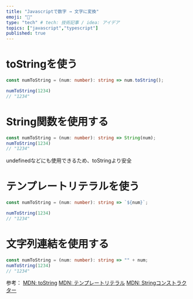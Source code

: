 ```yaml
---
title: "Javascriptで数字 → 文字に変換"
emoji: "📘"
type: "tech" # tech: 技術記事 / idea: アイデア
topics: ["javascript","typescript"]
published: true
---
```


# toStringを使う

```ts
const numToString = (num: number): string => num.toString();

numToString(1234)
// "1234"
```

# String関数を使用する

```ts
const numToString = (num: number): string => String(num);
numToString(1234)
// "1234"
```

undefinedなどにも使用できるため、toStringより安全

# テンプレートリテラルを使う

```ts
const numToString = (num: number): string => `${num}`;

numToString(1234)
// "1234"
```

# 文字列連結を使用する

```ts
const numToString = (num: number): string => "" + num;
numToString(1234)
// "1234"
```

参考：
[MDN: toString](https://developer.mozilla.org/ja/docs/Web/JavaScript/Reference/Global_Objects/Number/toString)
[MDN: テンプレートリテラル](https://developer.mozilla.org/ja/docs/Web/JavaScript/Reference/Template_literals)
[MDN: Stringコンストラクター](https://developer.mozilla.org/ja/docs/Web/JavaScript/Reference/Global_Objects/String/String)
